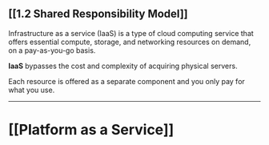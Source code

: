 [[1.2 Shared Responsibility Model]]
---

Infrastructure as a service (IaaS) is a type of cloud computing service that offers essential compute, storage, and networking resources on demand, on a pay-as-you-go basis. 

**IaaS** bypasses the cost and complexity of acquiring physical servers.

Each resource is offered as a separate component and you only pay for what you use.

---

# [[Platform as a Service]]
